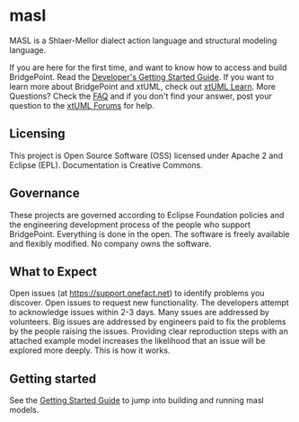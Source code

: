 # masl

MASL is a Shlaer-Mellor dialect action language and structural modeling
language.

If you are here for the first time, and want to know how to access and build
BridgePoint.  Read the [Developer's Getting Started
Guide](https://github.com/xtuml/bridgepoint/blob/master/doc-bridgepoint/process/Developer%20Getting%20Started%20Guide.md).
If you want to learn more about BridgePoint and xtUML, check out [xtUML
Learn](https://xtuml.org/learn/).  More Questions? Check the
[FAQ](https://github.com/xtuml/bridgepoint/blob/master/doc-bridgepoint/process/FAQ.md)
and if you don't find your answer, post your question to the [xtUML
Forums](https://xtuml.org/community/forum/xtuml-forum/) for help.

## Licensing

This project is Open Source Software (OSS) licensed under Apache 2 and Eclipse
(EPL). Documentation is Creative Commons.

## Governance

These projects are governed according to Eclipse Foundation policies and the
engineering development process of the people who support BridgePoint.
Everything is done in the open. The software is freely available and flexibly
modified. No company owns the software.

## What to Expect

Open issues (at https://support.onefact.net) to identify problems you discover.
Open issues to request new functionality.  The developers attempt to
acknowledge issues within 2-3 days.  Many ssues are addressed by volunteers.
Big issues are addressed by engineers paid to fix the problems by the people
raising the issues.  Providing clear reproduction steps with an attached
example model increases the likelihood that an issue will be explored more
deeply.  This is how it works.  

## Getting started

See the [Getting Started Guide](Getting_Started.md) to jump into building and
running masl models.
